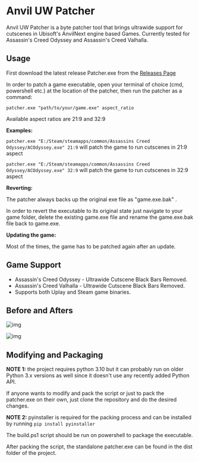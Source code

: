 # Anvil UW Patcher
Anvil UW Patcher is a byte patcher tool that brings ultrawide support for cutscenes in Ubisoft's AnvilNext engine based Games. Currently tested for Assassin's Creed Odyssey and Assassin's Creed Valhalla.

## Usage

First download the latest release Patcher.exe from the [Releases Page](https://github.com/RaulMGS/Anvil-UW-Patcher/releases)

In order to patch a game executable, open your terminal of choice (cmd, powershell etc.) at the location of the patcher, then run the patcher as a command:

```patcher.exe "path/to/your/game.exe" aspect_ratio```

Available aspect ratios are 21:9 and 32:9

**Examples:**

```patcher.exe "E:/Steam/steamapps/common/Assassins Creed Odyssey/ACOdyssey.exe" 21:9```
will patch the game to run cutscenes in 21:9 aspect

```patcher.exe "E:/Steam/steamapps/common/Assassins Creed Odyssey/ACOdyssey.exe" 32:9```
will patch the game to run cutscenes in 32:9 aspect

**Reverting:**

The patcher always backs up the original exe file as "game.exe.bak" . 

In order to revert the executable to its original state just navigate to your game folder, delete the existing game.exe file and rename the game.exe.bak file back to game.exe.

**Updating the game:**

Most of the times, the game has to be patched again after an update.

## Game Support
- Assassin's Creed Odyssey - Ultrawide Cutscene Black Bars Removed.
- Assassin's Creed Valhalla - Ultrawide Cutscene Black Bars Removed.
- Supports both Uplay and Steam game binaries.

## Before and Afters

![img](https://i.imgur.com/wxE3zFe.jpeg)

![img](https://i.imgur.com/PqKjMz9.jpeg)

## Modifying and Packaging

**NOTE 1:** the project requires python 3.10 but it can probably run on older Python 3.x versions as well since it doesn't use any recently added Python API.

If anyone wants to modify and pack the script or just to pack the patcher.exe on their own, just clone the repository and do the desired changes. 

**NOTE 2:** pyinstaller is required for the packing process and can be installed by running ```pip install pyinstaller```

The build.ps1 script should be run on powershell to package the executable.

After packing the script, the standalone patcher.exe can be found in the dist folder of the project.
